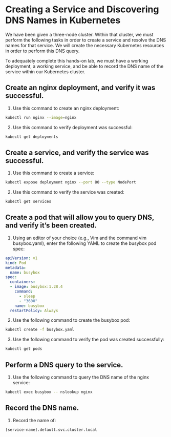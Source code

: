# Creating a Service and Discovering DNS Names in Kubernetes

We have been given a three-node cluster. Within that cluster, we must perform the following tasks in order to create a service and resolve the DNS names for that service. We will create the necessary Kubernetes resources in order to perform this DNS query.

To adequately complete this hands-on lab, we must have a working deployment, a working service, and be able to record the DNS name of the service within our Kubernetes cluster.

## Create an nginx deployment, and verify it was successful.
1. Use this command to create an nginx deployment:
```bash
kubectl run nginx --image=nginx
```
2. Use this command to verify deployment was successful:
```bash
kubectl get deployments
```

## Create a service, and verify the service was successful.
1. Use this command to create a service:
```bash
kubectl expose deployment nginx --port 80 --type NodePort
```
2. Use this command to verify the service was created:
```bash
kubectl get services
```

## Create a pod that will allow you to query DNS, and verify it’s been created.
1. Using an editor of your choice (e.g., Vim and the command vim busybox.yaml), enter the following YAML to create the busybox pod spec:
```yaml
apiVersion: v1
kind: Pod
metadata:
  name: busybox
spec:
  containers:
  - image: busybox:1.28.4
    command:
      - sleep
      - "3600"
    name: busybox
  restartPolicy: Always
```
2. Use the following command to create the busybox pod:
```bash
kubectl create -f busybox.yaml
```
3. Use the following command to verify the pod was created successfully:
```bash
kubectl get pods
```

## Perform a DNS query to the service.
1. Use the following command to query the DNS name of the nginx service:
```bash
kubectl exec busybox -- nslookup nginx
```
## Record the DNS name.
1. Record the name of:
```bash
[service-name].default.svc.cluster.local
```